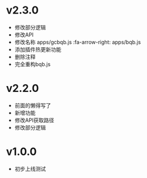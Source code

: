 # v2.3.0
* 修改部分逻辑
* 修改API
* 修改名称 apps/gcbqb.js :fa-arrow-right:  apps/bqb.js 
* 添加插件热更新功能
* 删除注释
* 完全重构bqb.js

# v2.2.0
* 前面的懒得写了
* 新增功能
* 修改API获取路径
* 修改部分逻辑

# v1.0.0
* 初步上线测试